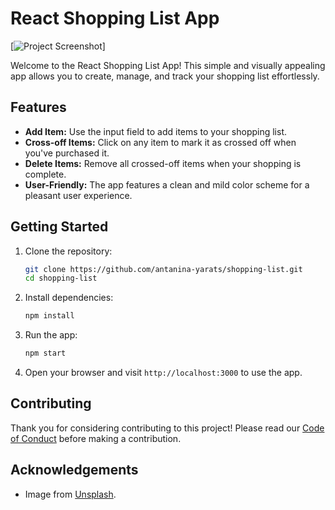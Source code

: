 # React Shopping List App

[![Project Screenshot](https://cdn.glitch.global/f64eba08-4587-486f-a46a-709f73355016/Screenshot%20.png?v=1700749141582)]


Welcome to the React Shopping List App! This simple and visually appealing app allows you to create, manage, and track your shopping list effortlessly.

## Features

- **Add Item:** Use the input field to add items to your shopping list.
- **Cross-off Items:** Click on any item to mark it as crossed off when you've purchased it.
- **Delete Items:** Remove all crossed-off items when your shopping is complete.
- **User-Friendly:** The app features a clean and mild color scheme for a pleasant user experience.

## Getting Started

1. Clone the repository:

    ```bash
    git clone https://github.com/antanina-yarats/shopping-list.git
    cd shopping-list
    ```

2. Install dependencies:

    ```bash
    npm install
    ```

3. Run the app:

    ```bash
    npm start
    ```

4. Open your browser and visit `http://localhost:3000` to use the app.

## Contributing

Thank you for considering contributing to this project! Please read our [Code of Conduct](CODE_OF_CONDUCT.md) before making a contribution.


## Acknowledgements

- Image from [Unsplash](https://unsplash.com/).

